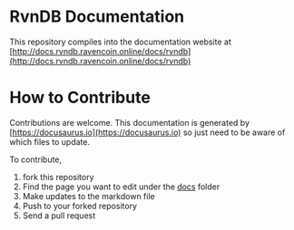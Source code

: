 # RvnDB Documentation

This repository compiles into the documentation website at [http://docs.rvndb.ravencoin.online/docs/rvndb](http://docs.rvndb.ravencoin.online/docs/rvndb)

# How to Contribute

Contributions are welcome. This documentation is generated by [https://docusaurus.io](https://docusaurus.io) so just need to be aware of which files to update.

To contribute,

1. fork this repository
2. Find the page you want to edit under the [docs](./docs) folder
3. Make updates to the markdown file
4. Push to your forked repository
5. Send a pull request

